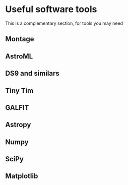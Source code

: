 Useful software tools
=================

This is a complementary section, for tools you may need 

Montage
-----------------

AstroML
-----------------


DS9 and similars
-----------------

Tiny Tim
-----------------

GALFIT
----------------

Astropy
----------------

Numpy
---------------

SciPy
---------------

Matplotlib
--------------

